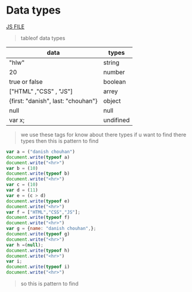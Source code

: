 # Data types 
[JS FILE](../JS/7-data-types.js)
> tableof data types 

|data|types|
|----|-----|
|"hlw"| string|
|20 | number|
|true or false| boolean|
|["HTML" ,"CSS" , "JS"]|arrey|
{first: "danish", last: "chouhan"}|object|
|null|null|
|var x;|undifined|
> we use these tags for know about there types if u want to find there types then this is pattern to find
```javascript
var a = ("danish chouhan")
document.write(typeof a)
document.write("<hr>")
var b = (10)
document.write(typeof b)
document.write("<hr>")
var c = (10)
var d = (11)
var e = (c > d)
document.write(typeof e)
document.write("<hr>")
var f = ["HTML","CSS","JS"];
document.write(typeof f)
document.write("<hr>")
var g = {name: "danish chouhan",};
document.write(typeof g)
document.write("<hr>")
var h =(null);
document.write(typeof h)
document.write("<hr>")
var i;
document.write(typeof i)
document.write("<hr>")
```
> so this is pattern to find